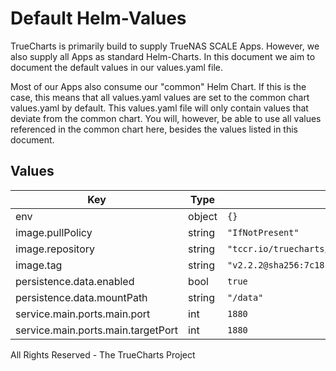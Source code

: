 # Default Helm-Values

TrueCharts is primarily build to supply TrueNAS SCALE Apps.
However, we also supply all Apps as standard Helm-Charts. In this document we aim to document the default values in our values.yaml file.

Most of our Apps also consume our "common" Helm Chart.
If this is the case, this means that all values.yaml values are set to the common chart values.yaml by default. This values.yaml file will only contain values that deviate from the common chart.
You will, however, be able to use all values referenced in the common chart here, besides the values listed in this document.

## Values

| Key | Type | Default | Description |
|-----|------|---------|-------------|
| env | object | `{}` |  |
| image.pullPolicy | string | `"IfNotPresent"` |  |
| image.repository | string | `"tccr.io/truecharts/node-red"` |  |
| image.tag | string | `"v2.2.2@sha256:7c181ad1464aebe7e41401acbbb024a3dd1505ce687b0b049fc52a6affe98e54"` |  |
| persistence.data.enabled | bool | `true` |  |
| persistence.data.mountPath | string | `"/data"` |  |
| service.main.ports.main.port | int | `1880` |  |
| service.main.ports.main.targetPort | int | `1880` |  |

All Rights Reserved - The TrueCharts Project

